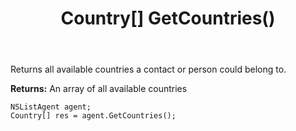 ﻿---
uid: crmscript_ref_NSListAgent_GetCountries
title: Country[] GetCountries()
intellisense: NSListAgent.GetCountries
keywords: NSListAgent, GetCountries
so.topic: reference
---

Returns all available countries a contact or person could belong to.


**Returns:** An array of all available countries

```crmscript
NSListAgent agent;
Country[] res = agent.GetCountries();
```

